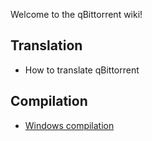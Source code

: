 Welcome to the qBittorrent wiki!

## Translation
* How to translate qBittorrent

## Compilation
* [Windows compilation](Windows-compilation)